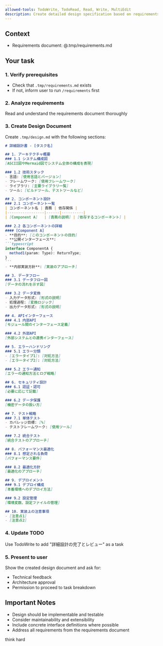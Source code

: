 ```yaml
---
allowed-tools: TodoWrite, TodoRead, Read, Write, MultiEdit
description: Create detailed design specification based on requirements (Stage 2 of Spec-Driven Development)
---
```


## Context
- Requirements document: @.tmp/requirements.md

## Your task

### 1. Verify prerequisites
- Check that `.tmp/requirements.md` exists
- If not, inform user to run `/requirements` first

### 2. Analyze requirements
Read and understand the requirements document thoroughly

### 3. Create Design Document
Create `.tmp/design.md` with the following sections:

````markdown
# 詳細設計書 - [タスク名]

## 1. アーキテクチャ概要
### 1.1 システム構成図
[ASCII図やMermaid図でシステム全体の構成を表現]

### 1.2 技術スタック
- 言語: [使用言語とバージョン]
- フレームワーク: [使用フレームワーク]
- ライブラリ: [主要ライブラリ一覧]
- ツール: [ビルドツール、テストツールなど]

## 2. コンポーネント設計
### 2.1 コンポーネント一覧
| コンポーネント名 | 責務 | 依存関係 |
|-----------------|------|----------|
| [Component A]   | [責務の説明] | [依存するコンポーネント] |

### 2.2 各コンポーネントの詳細
#### [Component A]
- **目的**: [このコンポーネントの目的]
- **公開インターフェース**:
```typescript
interface ComponentA {
  method1(param: Type): ReturnType;
}
```
- **内部実装方針**: [実装のアプローチ]

## 3. データフロー
### 3.1 データフロー図
[データの流れを示す図]

### 3.2 データ変換
- 入力データ形式: [形式の説明]
- 処理過程: [変換ロジック]
- 出力データ形式: [形式の説明]

## 4. APIインターフェース
### 4.1 内部API
[モジュール間のインターフェース定義]

### 4.2 外部API
[外部システムとの連携インターフェース]

## 5. エラーハンドリング
### 5.1 エラー分類
- [エラータイプ1]: [対処方法]
- [エラータイプ2]: [対処方法]

### 5.2 エラー通知
[エラーの通知方法とログ戦略]

## 6. セキュリティ設計
### 6.1 認証・認可
[必要に応じて記載]

### 6.2 データ保護
[機密データの扱い方]

## 7. テスト戦略
### 7.1 単体テスト
- カバレッジ目標: [%]
- テストフレームワーク: [使用ツール]

### 7.2 統合テスト
[統合テストのアプローチ]

## 8. パフォーマンス最適化
### 8.1 想定される負荷
[パフォーマンス要件]

### 8.2 最適化方針
[最適化のアプローチ]

## 9. デプロイメント
### 9.1 デプロイ構成
[本番環境へのデプロイ方法]

### 9.2 設定管理
[環境変数、設定ファイルの管理]

## 10. 実装上の注意事項
- [注意点1]
- [注意点2]
````

### 4. Update TODO
Use TodoWrite to add "詳細設計の完了とレビュー" as a task

### 5. Present to user
Show the created design document and ask for:
- Technical feedback
- Architecture approval
- Permission to proceed to task breakdown

## Important Notes
- Design should be implementable and testable
- Consider maintainability and extensibility
- Include concrete interface definitions where possible
- Address all requirements from the requirements document

think hard